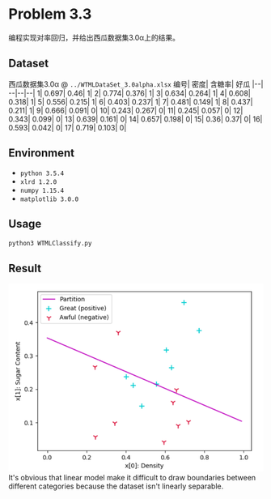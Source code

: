 # Problem 3.3
编程实现对率回归，并给出西瓜数据集3.0α上的结果。

## Dataset
西瓜数据集3.0α @ `../WTMLDataSet_3.0alpha.xlsx`
编号|	密度|	含糖率|	好瓜
|--| --|--|--|
1|	0.697|	0.46|	1|
2|	0.774|	0.376|	1|
3|	0.634|	0.264|	1|
4|	0.608|	0.318|	1|
5|	0.556|	0.215|	1|
6|	0.403|	0.237|	1|
7|	0.481|	0.149|	1|
8|	0.437|	0.211|	1|
9|	0.666|	0.091|	0|
10|	0.243|	0.267|	0|
11|	0.245|	0.057|	0|
12|	0.343|	0.099|	0|
13|	0.639|	0.161|	0|
14|	0.657|	0.198|	0|
15|	0.36|	0.37|	0|
16|	0.593|	0.042|	0|
17|	0.719|	0.103|	0|

## Environment
- `python 3.5.4`  
- `xlrd 1.2.0`  
- `numpy 1.15.4`
- `matplotlib 3.0.0`

## Usage
```Shell
python3 WTMLClassify.py
```

## Result
![](./output.png)
It's obvious that linear model make it difficult to draw boundaries between different categories because the dataset isn't linearly separable.